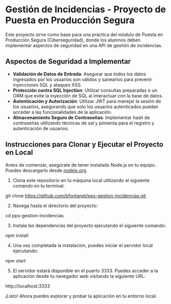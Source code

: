# Gestión de Incidencias - Proyecto de Puesta en Producción Segura

Este proyecto sirve como base para una práctica del módulo de Puesta en Producción Segura (Ciberseguridad), donde los alumnos deben implementar aspectos de seguridad en una API de gestión de incidencias.

## Aspectos de Seguridad a Implementar

- **Validación de Datos de Entrada**: Asegurar que todos los datos ingresados por los usuarios son válidos y sanearlos para prevenir inyecciones SQL y ataques XSS.
- **Protección contra SQL Injection**: Utilizar consultas preparadas o un ORM que evite la inyección de SQL al interactuar con la base de datos.
- **Autenticación y Autorización**: Utilizar JWT para manejar la sesión de los usuarios, asegurando que solo los usuarios autenticados puedan acceder a las funcionalidades de la aplicación.
- **Almacenamiento Seguro de Contraseñas**: Implementar hash de contraseñas utilizando técnicas de sal y pimienta para el registro y autenticación de usuarios.

## Instrucciones para Clonar y Ejecutar el Proyecto en Local

Antes de comenzar, asegúrate de tener instalado Node.js en tu equipo. Puedes descargarlo desde [nodejs.org](https://nodejs.org/).

1. Clona este repositorio en tu máquina local utilizando el siguiente comando en tu terminal:

  git clone https://github.com/bfontanet/pps-gestion-incidencias.git

2. Navega hasta el directorio del proyecto:

  cd pps-gestion-incidencias

3. Instala las dependencias del proyecto ejecutando el siguiente comando:

  npm install

4. Una vez completada la instalación, puedes iniciar el servidor local ejecutando:

  npm start

5. El servidor estará disponible en el puerto 3333. Puedes acceder a la aplicación desde tu navegador web visitando la siguiente URL:

  http://localhost:3333

¡Listo! Ahora puedes explorar y probar la aplicación en tu entorno local.
